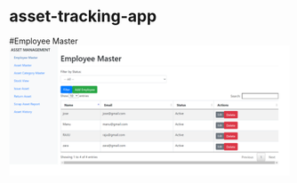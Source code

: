 ﻿# asset-tracking-app
  #Employee Master
![Asset Tracking App Screenshot](https://github.com/anoopAnil003/asset-tracking-app/blob/main/screenshots/employee-master.png)
